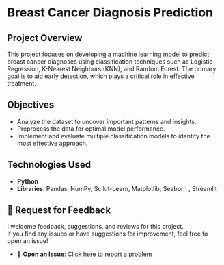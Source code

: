 
 # Breast Cancer Diagnosis Prediction

## Project Overview
This project focuses on developing a machine learning model to predict breast cancer diagnoses using classification techniques such as Logistic Regression, K-Nearest Neighbors (KNN), and Random Forest. The primary goal is to aid early detection, which plays a critical role in effective treatment.

## Objectives
- Analyze the dataset to uncover important patterns and insights.
- Preprocess the data for optimal model performance.
- Implement and evaluate multiple classification models to identify the most effective approach.

## Technologies Used
- **Python**
- **Libraries**: Pandas, NumPy, Scikit-Learn, Matplotlib, Seaborn , Streamlit

## 📢 Request for Feedback
I welcome feedback, suggestions, and reviews for this project.  
If you find any issues or have suggestions for improvement, feel free to open an issue!

- 🐛 **Open an Issue**: [Click here to report a problem](https://github.com/MuhammadAbbas01/Breast-Cancer-diagnosis-/issues)
